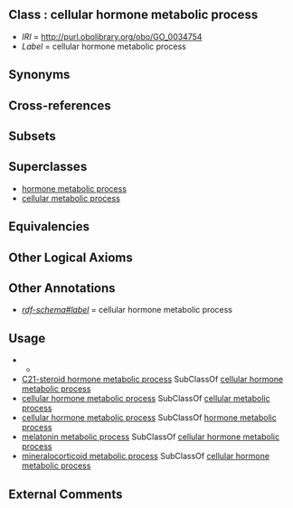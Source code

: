 
## Class : cellular hormone metabolic process

 * *IRI* = http://purl.obolibrary.org/obo/GO_0034754
 * *Label* = cellular hormone metabolic process

## Synonyms


## Cross-references


## Subsets


## Superclasses

 * [hormone metabolic process](../../GO/45/GO_0042445.md)
 * [cellular metabolic process](../../GO/37/GO_0044237.md)

## Equivalencies


## Other Logical Axioms


## Other Annotations

 * *[rdf-schema#label](../../el/rdf-schema#label.md)* = cellular hormone metabolic process

## Usage

 * -
 * [C21-steroid hormone metabolic process](../../GO/07/GO_0008207.md) SubClassOf [cellular hormone metabolic process](../../GO/54/GO_0034754.md)
 * [cellular hormone metabolic process](../../GO/54/GO_0034754.md) SubClassOf [cellular metabolic process](../../GO/37/GO_0044237.md)
 * [cellular hormone metabolic process](../../GO/54/GO_0034754.md) SubClassOf [hormone metabolic process](../../GO/45/GO_0042445.md)
 * [melatonin metabolic process](../../GO/86/GO_0030186.md) SubClassOf [cellular hormone metabolic process](../../GO/54/GO_0034754.md)
 * [mineralocorticoid metabolic process](../../GO/12/GO_0008212.md) SubClassOf [cellular hormone metabolic process](../../GO/54/GO_0034754.md)

## External Comments

